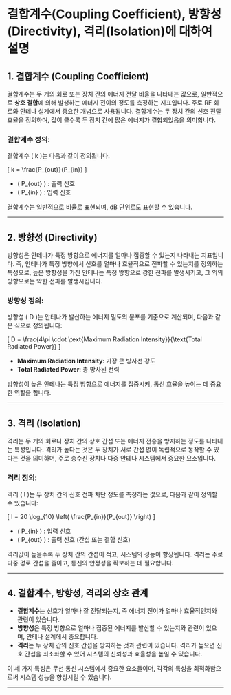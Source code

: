 # 결합계수(Coupling Coefficient), 방향성(Directivity), 격리(Isolation)에 대하여 설명

## 1. 결합계수 (Coupling Coefficient)

결합계수는 두 개의 회로 또는 장치 간의 에너지 전달 비율을 나타내는 값으로, 일반적으로 **상호 결합**에 의해 발생하는 에너지 전이의 정도를 측정하는 지표입니다. 주로 RF 회로와 안테나 설계에서 중요한 개념으로 사용됩니다. 결합계수는 두 장치 간의 신호 전달 효율을 정의하며, 값이 클수록 두 장치 간에 많은 에너지가 결합되었음을 의미합니다.

### 결합계수 정의:
결합계수 \( k \)는 다음과 같이 정의됩니다.

\[
k = \frac{P_{out}}{P_{in}}
\]

- \( P_{out} \) : 출력 신호
- \( P_{in} \) : 입력 신호

결합계수는 일반적으로 비율로 표현되며, dB 단위로도 표현할 수 있습니다.

---

## 2. 방향성 (Directivity)

방향성은 안테나가 특정 방향으로 에너지를 얼마나 집중할 수 있는지 나타내는 지표입니다. 즉, 안테나가 특정 방향에서 신호를 얼마나 효율적으로 전파할 수 있는지를 정의하는 특성으로, 높은 방향성을 가진 안테나는 특정 방향으로 강한 전파를 발생시키고, 그 외의 방향으로는 약한 전파를 발생시킵니다.

### 방향성 정의:
방향성 \( D \)는 안테나가 발산하는 에너지 밀도의 분포를 기준으로 계산되며, 다음과 같은 식으로 정의됩니다:

\[
D = \frac{4\pi \cdot \text{Maximum Radiation Intensity}}{\text{Total Radiated Power}}
\]

- **Maximum Radiation Intensity**: 가장 큰 방사선 강도
- **Total Radiated Power**: 총 방사된 전력

방향성이 높은 안테나는 특정 방향으로 에너지를 집중시켜, 통신 효율을 높이는 데 중요한 역할을 합니다.

---

## 3. 격리 (Isolation)

격리는 두 개의 회로나 장치 간의 상호 간섭 또는 에너지 전송을 방지하는 정도를 나타내는 특성입니다. 격리가 높다는 것은 두 장치가 서로 간섭 없이 독립적으로 동작할 수 있다는 것을 의미하며, 주로 송수신 장치나 다중 안테나 시스템에서 중요한 요소입니다.

### 격리 정의:
격리 \( I \)는 두 장치 간의 신호 전파 차단 정도를 측정하는 값으로, 다음과 같이 정의할 수 있습니다:

\[
I = 20 \log_{10} \left( \frac{P_{in}}{P_{out}} \right)
\]

- \( P_{in} \) : 입력 신호
- \( P_{out} \) : 출력 신호 (간섭 또는 결합 신호)

격리값이 높을수록 두 장치 간의 간섭이 적고, 시스템의 성능이 향상됩니다. 격리는 주로 다중 경로 간섭을 줄이고, 통신의 안정성을 확보하는 데 필요합니다.

---

## 4. 결합계수, 방향성, 격리의 상호 관계

- **결합계수**는 신호가 얼마나 잘 전달되는지, 즉 에너지 전이가 얼마나 효율적인지와 관련이 있습니다.
- **방향성**은 특정 방향으로 얼마나 집중된 에너지를 발산할 수 있는지와 관련이 있으며, 안테나 설계에서 중요합니다.
- **격리**는 두 장치 간의 신호 간섭을 방지하는 것과 관련이 있습니다. 격리가 높으면 신호 간섭을 최소화할 수 있어 시스템의 신뢰성과 효율성을 높일 수 있습니다.

이 세 가지 특성은 무선 통신 시스템에서 중요한 요소들이며, 각각의 특성을 최적화함으로써 시스템 성능을 향상시킬 수 있습니다.

---
